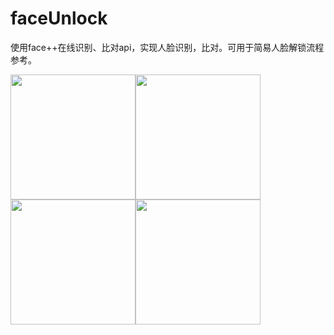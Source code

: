 # faceUnlock
使用face++在线识别、比对api，实现人脸识别，比对。可用于简易人脸解锁流程参考。

<img src="http://p8syeqse8.bkt.clouddn.com/%E6%88%AA%E5%B1%8F_20180516_151707.jpg" width="200px"><img src="http://p8syeqse8.bkt.clouddn.com/%E6%88%AA%E5%B1%8F_20180516_151713.jpg" width="200px"> <img src="http://p8syeqse8.bkt.clouddn.com/%E6%88%AA%E5%B1%8F_20180516_151724.jpg" width="200px"><img src="http://p8syeqse8.bkt.clouddn.com/%E6%88%AA%E5%B1%8F_20180516_151730.jpg" width="200px"> 
